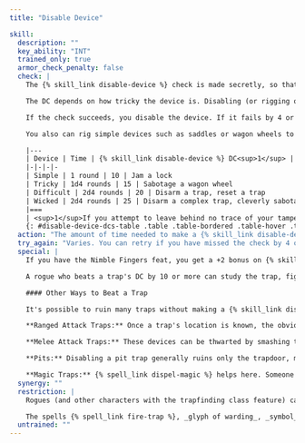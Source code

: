 ```yaml
---
title: "Disable Device"

skill:
  description: ""
  key_ability: "INT"
  trained_only: true
  armor_check_penalty: false
  check: |
    The {% skill_link disable-device %} check is made secretly, so that you don't necessarily know whether you've succeeded.

    The DC depends on how tricky the device is. Disabling (or rigging or jamming) a fairly simple device has a DC of 10; more intricate and complex devices have higher DCs.

    If the check succeeds, you disable the device. If it fails by 4 or less, you have failed but can try again. If you fail by 5 or more, something goes wrong. If the device is a trap, you spring it. If you're attempting some sort of sabotage, you think the device is disabled, but it still works normally.

    You also can rig simple devices such as saddles or wagon wheels to work normally for a while and then fail or fall off some time later (usually after 1d4 rounds or minutes of use).

    |---
    | Device | Time | {% skill_link disable-device %} DC<sup>1</sup> | Example
    |-|-|-|-
    | Simple | 1 round | 10 | Jam a lock
    | Tricky | 1d4 rounds | 15 | Sabotage a wagon wheel
    | Difficult | 2d4 rounds | 20 | Disarm a trap, reset a trap
    | Wicked | 2d4 rounds | 25 | Disarm a complex trap, cleverly sabotage a clockwork device
    |===
    | <sup>1</sup>If you attempt to leave behind no trace of your tampering, add 5 to the DC. |<|<|<
    {: #disable-device-dcs-table .table .table-bordered .table-hover .table-striped data-caption="Table: Disable Device DCs" }
  action: "The amount of time needed to make a {% skill_link disable-device %} check depends on the task, as noted above. Disabling a simple device takes 1 round and is a full-round action. An intricate or complex device requires 1d4 or 2d4 rounds."
  try_again: "Varies. You can retry if you have missed the check by 4 or less, though you must be aware that you have failed in order to try again."
  special: |
    If you have the Nimble Fingers feat, you get a +2 bonus on {% skill_link disable-device %} checks.

    A rogue who beats a trap's DC by 10 or more can study the trap, figure out how it works, and bypass it (along with her companions) without disarming it.

    #### Other Ways to Beat a Trap

    It's possible to ruin many traps without making a {% skill_link disable-device %} check.

    **Ranged Attack Traps:** Once a trap's location is known, the obvious way to ruin it is to smash the mechanism &ndash; assuming the mechanism can be accessed. Failing that, it's possible to plug up the holes from which the projectiles emerge. Doing this prevents the trap from firing unless its ammunition does enough damage to break through the plugs.

    **Melee Attack Traps:** These devices can be thwarted by smashing the mechanism or blocking the weapons, as noted above. Alternatively, if a character studies the trap as it triggers, he might be able to time his dodges just right to avoid damage. A character who is doing nothing but studying a trap when it first goes off gains a +4 dodge bonus against its attacks if it is triggered again within the next minute.

    **Pits:** Disabling a pit trap generally ruins only the trapdoor, making it an uncovered pit. Filling in the pit or building a makeshift bridge across it is an application of manual labor, not the {% skill_link disable-device %} skill. Characters could neutralize any spikes at the bottom of a pit by attacking them &ndash; they break just as daggers do.

    **Magic Traps:** {% spell_link dispel-magic %} helps here. Someone who succeeds on a caster level check against the level of the trap's creator suppresses the trap for 1d4 rounds. This works only with a targeted _dispel magic,_not the area version (see the spell description).
  synergy: ""
  restriction: |
    Rogues (and other characters with the trapfinding class feature) can disarm magic traps. A magic trap generally has a DC of 25 + the spell level of the magic used to create it.

    The spells {% spell_link fire-trap %}, _glyph of warding_, _symbol_, and {% spell_link teleportation-circle %} also create traps that a rogue can disarm with a successful {% skill_link disable-device %} check. _spike growth_and _spike stones,_however, create magic traps against which {% skill_link disable-device %} checks do not succeed. See the individual spell descriptions for details.
  untrained: ""
---
```


